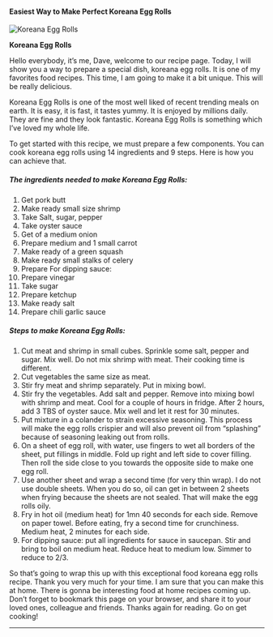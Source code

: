             

#### Easiest Way to Make Perfect Koreana Egg Rolls

![Koreana Egg Rolls](https://img-global.cpcdn.com/recipes/1481e845b140d06e/751x532cq70/koreana-egg-rolls-recipe-main-photo.jpg)

**Koreana Egg Rolls**

Hello everybody, it’s me, Dave, welcome to our recipe page. Today, I will show you a way to prepare a special dish, koreana egg rolls. It is one of my favorites food recipes. This time, I am going to make it a bit unique. This will be really delicious.

Koreana Egg Rolls is one of the most well liked of recent trending meals on earth. It is easy, it is fast, it tastes yummy. It is enjoyed by millions daily. They are fine and they look fantastic. Koreana Egg Rolls is something which I’ve loved my whole life.

To get started with this recipe, we must prepare a few components. You can cook koreana egg rolls using 14 ingredients and 9 steps. Here is how you can achieve that.

##### The ingredients needed to make Koreana Egg Rolls:

1.  Get pork butt
2.  Make ready small size shrimp
3.  Take Salt, sugar, pepper
4.  Take oyster sauce
5.  Get of a medium onion
6.  Prepare medium and 1 small carrot
7.  Make ready of a green squash
8.  Make ready small stalks of celery
9.  Prepare For dipping sauce:
10.  Prepare vinegar
11.  Take sugar
12.  Prepare ketchup
13.  Make ready salt
14.  Prepare chili garlic sauce

##### Steps to make Koreana Egg Rolls:

1.  Cut meat and shrimp in small cubes. Sprinkle some salt, pepper and sugar. Mix well. Do not mix shrimp with meat. Their cooking time is different.
2.  Cut vegetables the same size as meat.
3.  Stir fry meat and shrimp separately. Put in mixing bowl.
4.  Stir fry the vegetables. Add salt and pepper. Remove into mixing bowl with shrimp and meat. Cool for a couple of hours in fridge. After 2 hours, add 3 TBS of oyster sauce. Mix well and let it rest for 30 minutes.
5.  Put mixture in a colander to strain excessive seasoning. This process will make the egg rolls crispier and will also prevent oil from “splashing” because of seasoning leaking out from rolls.
6.  On a sheet of egg roll, with water, use fingers to wet all borders of the sheet, put fillings in middle. Fold up right and left side to cover filling. Then roll the side close to you towards the opposite side to make one egg roll.
7.  Use another sheet and wrap a second time (for very thin wrap). I do not use double sheets. When you do so, oil can get in between 2 sheets when frying because the sheets are not sealed. That will make the egg rolls oily.
8.  Fry in hot oil (medium heat) for 1mn 40 seconds for each side. Remove on paper towel. Before eating, fry a second time for crunchiness. Medium heat, 2 minutes for each side.
9.  For dipping sauce: put all ingredients for sauce in saucepan. Stir and bring to boil on medium heat. Reduce heat to medium low. Simmer to reduce to 2/3.

So that’s going to wrap this up with this exceptional food koreana egg rolls recipe. Thank you very much for your time. I am sure that you can make this at home. There is gonna be interesting food at home recipes coming up. Don’t forget to bookmark this page on your browser, and share it to your loved ones, colleague and friends. Thanks again for reading. Go on get cooking!

* * *